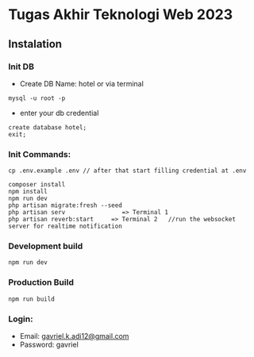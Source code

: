 # Tugas Akhir Teknologi Web 2023

## Instalation

### Init DB

-   Create DB Name: hotel
    or via terminal

```
mysql -u root -p
```

- enter your db credential

```
create database hotel;
exit;
```

### Init Commands:

```
cp .env.example .env // after that start filling credential at .env

composer install
npm install
npm run dev
php artisan migrate:fresh --seed
php artisan serv                => Terminal 1
php artisan reverb:start     => Terminal 2   //run the websocket server for realtime notification
```

### Development build

```
npm run dev
```

### Production Build

```
npm run build
```

### Login:

-   Email: gavriel.k.adi12@gmail.com
-   Password: gavriel
